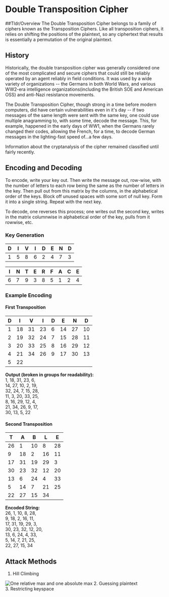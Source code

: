 # Double Transposition Cipher


##Tldr/Overview
The Double Transposition Cipher belongs to a family of ciphers known as the Transposition Ciphers. Like all transposition ciphers, it relies on shifting the positions of the plaintext, so any ciphertext that results is essentially a permutation of the original plaintext.

## History

Historically, the double transposition cipher was generally considered one of the most complicated and secure ciphers that could still be reliably operated by an agent reliably in field conditions. It was used by a wide variety of organizations -- the Germans in both World Wars, and various WW2-era intelligence organizations(including the British SOE and American OSS) and anti-Nazi resistance movements.

The Double Transposition Cipher, though strong in a time before modern computers, did have certain vulnerabilities even in it's day -- if two messages of the same length were sent with the same key, one could use multiple anagramming to, with some time, decode the message. This, for example, happened in the early days of WW1, when the Germans rarely changed their codes, allowing the French, for a time, to decode German messages in the lighting-fast speed of...a few days.

Information about the cryptanalysis of the cipher remained classified until fairly recently.

## Encoding and Decoding
To encode, write your key out. Then write the message out, row-wise, with the number of letters to each row being the same as the number of letters in the key. Then pull out from this matrix by the columns, in the  alphabetical order of the keys. Block off unused spaces with some sort of null key. Form it into a single string. Repeat with the next key.

To decode, one reverses this process; one writes out the second key, writes in the matrix columnwise in alphabetical order of the key, pulls from it rowwise, etc.

### Key Generation
 D | I | V | I | D | E | N | D
 --- | --- | --- | --- | --- | --- | --- | ---
 1 | 5 | 8 | 6 | 2 | 4 | 7 | 3

I | N | T | E | R | F | A | C | E
--- | --- | --- | --- | --- | --- | --- | --- | ---
6 | 7 | 9 | 3 | 8 | 5 | 1 | 2 | 4
### Example Encoding
#### First Transposition
D | I | V | I | D | E | N | D
--- | --- | --- | --- | --- | --- | --- | ---
1 | 18 | 31 | 23 | 6 | 14 | 27 | 10
2 | 19 | 32 | 24 | 7 | 15 | 28 | 11
3 | 20 | 33 | 25 | 8 | 16 | 29 | 12
4 | 21 | 34 | 26 | 9 | 17 | 30 | 13
5 | 22 | | | | | |
**Output (broken in groups for readability):**  
1, 18, 31, 23, 6,  
14, 27, 10, 2, 19,  
32, 24, 7, 15, 28,  
11, 3, 20, 33, 25,  
8, 16, 29, 12, 4,  
21, 34, 26, 9, 17,  
30, 13, 5, 22
#### Second Transposition
T | A | B | L | E
--- | --- | --- | --- | ---
26 | 1 | 10 | 8 | 28
9 | 18 | 2 | 16 | 11
17 | 31 | 19 | 29 | 3
30 | 23 | 32 | 12 | 20
13 | 6 | 24 | 4 | 33
5 | 14 | 7 | 21 | 25
22 | 27 | 15 | 34 |
**Encoded String:**  
26, 1, 10, 8, 28,   
9, 18, 2, 16, 11,   
17, 31, 19, 29, 3,  
30, 23, 32, 12, 20,  
13, 6, 24, 4, 33,  
5, 14, 7, 21, 25,  
22, 27, 15, 34
## Attack Methods
1. Hill Climbing  

![One relative max and one absolute max](https://90percentofeverything.com/wp-content/uploads/2011/01/locmax.gif)
2. Guessing plaintext  
3. Restricting keyspace  
